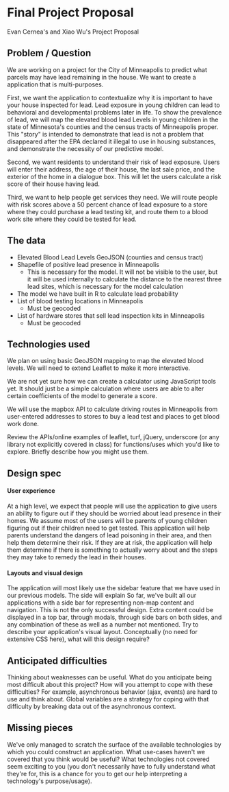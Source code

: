 # Final Project Proposal

Evan Cernea's and Xiao Wu's Project Proposal

## Problem / Question

We are working on a project for the City of Minneapolis to predict what parcels
may have lead remaining in the house. We want to create a application that is
multi-purposes.

First, we want the application to contextualize why it is important to have your
house inspected for lead. Lead exposure in young children can lead to behavioral
and developmental problems later in life. To show the prevalence of lead, we
will map the elevated blood lead Levels in young children in the state of
Minnesota's counties and the census tracts of Minneapolis proper. This "story"
is intended to demonstrate that lead is not a problem that disappeared after the
EPA declared it illegal to use in housing substances, and demonstrate the
necessity of our predictive model.

Second, we want residents to understand their risk of lead exposure. Users
will enter their address, the age of their house, the last sale price, and the
exterior of the home in a dialogue box. This will let the users calculate a
risk score of their house having lead.

Third, we want to help people get services they need. We will route people with
risk scores above a 50 percent chance of lead exposure to a store where they
could purchase a lead testing kit, and route them to a blood work site where
they could be tested for lead.


## The data

- Elevated Blood Lead Levels GeoJSON (counties and census tract)
- Shapefile of positive lead presence in Minneapolis
  - This is necessary for the model. It will not be visible to the user, but
    it will be used internally to calculate the distance to the nearest three
    lead sites, which is necessary for the model calculation
- The model we have built in R to calculate lead probability
- List of blood testing locations in Minneapolis
  - Must be geocoded
- List of hardware stores that sell lead inspection kits in Minneapolis
  - Must be geocoded

## Technologies used

We plan on using basic GeoJSON mapping to map the elevated blood levels. We
will need to extend Leaflet to make it more interactive.

We are not yet sure how we can create a calculator using JavaScript tools yet.
It should just be a simple calculation where users are able to alter certain
coefficients of the model to generate a score.

We will use the mapbox API to calculate driving routes in Minneapolis from
user-entered addresses to stores to buy a lead test and places to get blood
work done.

Review the APIs/online examples of leaflet, turf, jQuery, underscore (or
any library not explicitly covered in class) for functions/uses which
you'd like to explore. Briefly describe how you might use them.

## Design spec

#### User experience

At a high level, we expect that people will use the application to give
users an ability to figure out if they should be worried about lead presence
in their homes. We assume most of the users will be parents of young children
figuring out if their children need to get tested. This application will help
parents understand the dangers of lead poisoning in their area, and then help
them determine their risk. If they are at risk, the application will help them
determine if there is something to actually worry about and the steps they may
take to remedy the lead in their houses.

#### Layouts and visual design


The application will most likely use the sidebar feature that we have used
in our previous models. The side will explain
So far, we've built all our applications with a side bar for
representing non-map content and navigation. This is not the only
successful design. Extra content could be displayed in a top bar,
through modals, through side bars on both sides, and any combination of
these as well as a number not mentioned. Try to describe your
application's visual layout. Conceptually (no need for extensive CSS
here), what will this design require?

## Anticipated difficulties

Thinking about weaknesses can be useful. What do you anticipate being
most difficult about this project? How will you attempt to cope with
these difficulties? For example, asynchronous behavior (ajax, events)
are hard to use and think about. Global variables are a strategy for
coping with that difficulty by breaking data out of the asynchronous
context.

## Missing pieces

We've only managed to scratch the surface of the available technologies
by which you could construct an application. What use-cases haven't we covered
that you think would be useful? What technologies not covered seem exciting to
you (you don't necessarily have to fully understand what they're for,
this is a chance for you to get our help interpreting a technology's
purpose/usage).
